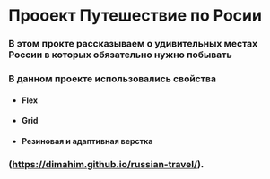 # Прооект Путешествие по Росии
### В этом прокте рассказываем о удивительных местах России в которых обязательно нужно побывать
### В данном проекте использовались свойства
* #### Flex 
* #### Grid
* #### Резиновая и адаптивная верстка
### (https://dimahim.github.io/russian-travel/).

